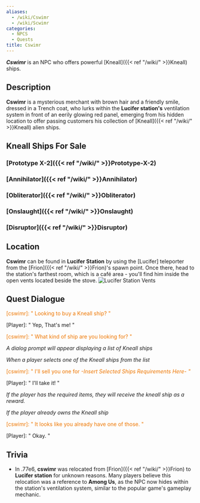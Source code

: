 ```yaml
---
aliases:
  - /wiki/Cswimr
  - /wiki/Scwimr
categories:
  - NPCS
  - Quests
title: Cswimr
---
```


**_Cswimr_** is an NPC who offers powerful [Kneall]({{< ref "/wiki/" >}}Kneall) ships.

## Description

**Cswimr** is a mysterious merchant with brown hair and a friendly smile, dressed in a Trench coat, who lurks within the **Lucifer station's** ventilation system in front of an eerily glowing red panel, emerging from his hidden location to offer passing customers his collection of [Kneall]({{< ref "/wiki/" >}}Kneall) alien ships.

## Kneall Ships For Sale

### [Prototype X-2]({{< ref "/wiki/" >}}Prototype-X-2)

### [Annihilator]({{< ref "/wiki/" >}}Annihilator)

### [Obliterator]({{< ref "/wiki/" >}}Obliterator)

### [Onslaught]({{< ref "/wiki/" >}}Onslaught)

### [Disruptor]({{< ref "/wiki/" >}}Disruptor)

## Location

**Cswimr** can be found in **Lucifer Station** by using the [Lucifer] teleporter from the [Frion]({{< ref "/wiki/" >}}Frion)'s spawn point. Once there, head to the station's farthest room, which is a café area - you'll find him inside the open vents located beside the stove. ![Lucifer Station
Vents](Galaxy_Frion.png-LuciferStation-Vents2.png "Lucifer Station Vents")

## Quest Dialogue

<span style="color:#ee7600">[cswimr]: " Looking to buy a Kneall ship? "</span>

[Player]: " Yep, That's me! "

<span style="color:#ee7600">[cswimr]: " What kind of ship are you looking for? "</span>

_A dialog prompt will appear displaying a list of Kneall ships_

_When a player selects one of the Kneall ships from the list_

<span style="color:#ee7600">[cswimr]: " I'll sell you one for _-Insert Selected Ships Requirements Here- "_</span>

[Player]: " I'll take it! "

_If the player has the required items, they will receive the kneall ship as a reward._

_If the player already owns the Kneall ship_

<span style="color:#ee7600">[cswimr]: " It looks like you already have one of those. "</span>

[Player]: " Okay. "

## Trivia

- In .77e6, **cswimr** was relocated from [Frion]({{< ref "/wiki/" >}}Frion) to **Lucifer station** for unknown reasons. Many players believe this relocation was a reference to **Among Us**, as the NPC now hides within the station's ventilation system, similar to the popular game's gameplay mechanic.
